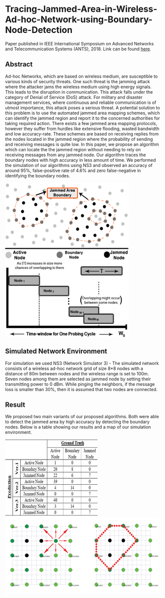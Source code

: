 # Tracing-Jammed-Area-in-Wireless-Ad-hoc-Network-using-Boundary-Node-Detection
Paper published in IEEE International Symposium on Advanced Networks and Telecommunication Systems (ANTS), 2018. Link can be found [here](https://ieeexplore.ieee.org/document/8710095 "Tracing Jammed Area in Wireless Ad-hoc Network using Boundary Node Detection paper").

## Abstract
Ad-hoc Networks, which are based on wireless medium, are susceptible to various kinds of security threats. One such threat is the jamming attack where the attacker jams the wireless medium using high energy signals. This leads to the disruption in communication. This attack falls under the category of Denial of Service (DoS) attack. For military and disaster management services, where continuous and reliable communication is of utmost importance, this attack poses a serious threat. A potential solution to this problem is to use the automated jammed area mapping schemes, which can identify the jammed region and report it to the concerned authorities for taking required action. There exists a few jammed area mapping protocols, however they suffer from hurdles like extensive flooding, wasted bandwidth and low accuracy-rate. These schemes are based on receiving replies from the nodes located in the jammed region where the probability of sending and receiving messages is quite low. In this paper, we propose an algorithm which can locate the the jammed region without needing to rely on receiving messages from any jammed node. Our algorithm traces the boundary nodes with high accuracy in less amount of time. We performed the simulation of our algorithms using NS3 and observed an accuracy of around 95%, false-positive rate of 4.6% and zero false-negative in identifying the boundary nodes.

<img src="images/jammed-area-example.png" width = "400" height = "250">     <img src="images/overlap.png" width = "400" height = "250">

## Simulated Network Environment
For simulation we used NS3 (Network Simulator 3) - The simulated network consists of a wireless ad-hoc network grid of size 8*8 nodes with a distance of 80m between nodes and the wireless range is set to 100m. Seven nodes among them are selected as jammed node by setting their transmitting power to 0 dBm. While pinging the neighbors, if the message loss is smaller than 30%, then it is assumed that two nodes are connected.

## Result
We proposed two main variants of our proposed algorithms. Both were able to detect the jammed area by high accuracy by detecting the boundary nodes. Below is a table showing our results and a map of our simulation environment.

<img src="images/result_table.png" width = "300" height = "250">     <img src="images/simulation_environment_map.png" width = "500" height = "250">
